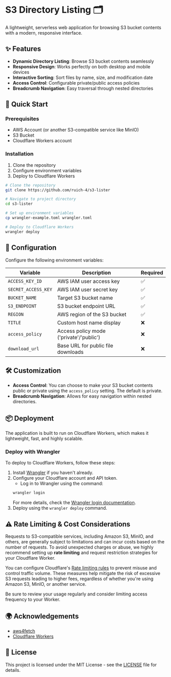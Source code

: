 # S3 Directory Listing 🗂️

A lightweight, serverless web application for browsing S3 bucket contents with a modern, responsive interface.

## ✨ Features

- **Dynamic Directory Listing**: Browse S3 bucket contents seamlessly
- **Responsive Design**: Works perfectly on both desktop and mobile devices
- **Interactive Sorting**: Sort files by name, size, and modification date
- **Access Control**: Configurable private/public access policies
- **Breadcrumb Navigation**: Easy traversal through nested directories

## 🚀 Quick Start

### Prerequisites

- AWS Account (or another S3-compatible service like MinIO)
- S3 Bucket
- Cloudflare Workers account

### Installation

1. Clone the repository
2. Configure environment variables
3. Deploy to Cloudflare Workers

```bash
# Clone the repository
git clone https://github.com/ruich-4/s3-lister

# Navigate to project directory
cd s3-lister

# Set up environment variables
cp wrangler-example.toml wrangler.toml

# Deploy to Cloudflare Workers
wrangler deploy
```

## 🔧 Configuration

Configure the following environment variables:

| Variable | Description | Required |
|----------|-------------|----------|
| `ACCESS_KEY_ID` | AWS IAM user access key | ✅ |
| `SECRET_ACCESS_KEY` | AWS IAM user secret key | ✅ |
| `BUCKET_NAME` | Target S3 bucket name | ✅ |
| `S3_ENDPOINT` | S3 bucket endpoint URL | ✅ |
| `REGION` | AWS region of the S3 bucket | ✅ |
| `TITLE` | Custom host name display | ❌ |
| `access_policy` | Access policy mode ('private'/'public') | ❌ |
| `download_url` | Base URL for public file downloads | ❌ |

## 🛠️ Customization

- **Access Control**: You can choose to make your S3 bucket contents public or private using the `access_policy` setting. The default is private.
- **Breadcrumb Navigation**: Allows for easy navigation within nested directories.

## 📦 Deployment

The application is built to run on Cloudflare Workers, which makes it lightweight, fast, and highly scalable.

### Deploy with Wrangler

To deploy to Cloudflare Workers, follow these steps:

1. Install [Wrangler](https://developers.cloudflare.com/workers/wrangler/install-and-update/) if you haven't already.
2. Configure your Cloudflare account and API token.
   - Log in to Wrangler using the command:  
   ```bash
   wrangler login
   ```
   For more details, check the [Wrangler login documentation](https://developers.cloudflare.com/workers/wrangler/commands/#login).
3. Deploy using the `wrangler deploy` command.

## ⚠️ Rate Limiting & Cost Considerations

Requests to S3-compatible services, including Amazon S3, MinIO, and others, are generally subject to limitations and can incur costs based on the number of requests. To avoid unexpected charges or abuse, we highly recommend setting up **rate limiting** and request restriction strategies for your Cloudflare Worker.

You can configure Cloudflare's [Rate limiting rules](https://developers.cloudflare.com/waf/rate-limiting-rules/) to prevent misuse and control traffic volume. These measures help mitigate the risk of excessive S3 requests leading to higher fees, regardless of whether you're using Amazon S3, MinIO, or another service.

Be sure to review your usage regularly and consider limiting access frequency to your Worker.

## 🌍 Acknowledgements

- [aws4fetch](https://github.com/mhart/aws4fetch)
- [Cloudflare Workers](https://workers.cloudflare.com/)


## 📝 License

This project is licensed under the MIT License - see the [LICENSE](LICENSE) file for details.
